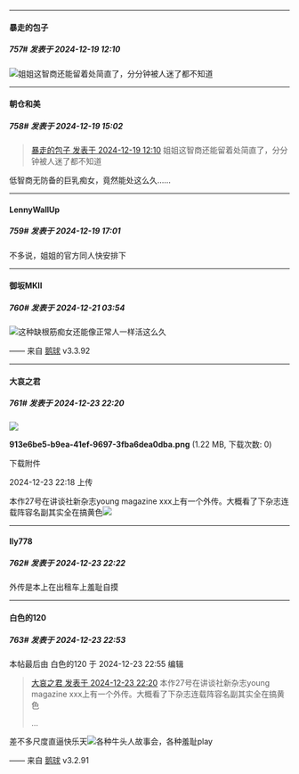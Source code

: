 ﻿
*****

####  暴走的包子  
##### 757#       发表于 2024-12-19 12:10

<img src="https://static.saraba1st.com/image/smiley/face2017/001.png" referrerpolicy="no-referrer">姐姐这智商还能留着处简直了，分分钟被人迷了都不知道


*****

####  朝仓和美  
##### 758#       发表于 2024-12-19 15:02

<blockquote><a href="httphttps://bbs.saraba1st.com/2b/forum.php?mod=redirect&amp;goto=findpost&amp;pid=66962587&amp;ptid=1985655" target="_blank">暴走的包子 发表于 2024-12-19 12:10</a>
姐姐这智商还能留着处简直了，分分钟被人迷了都不知道</blockquote>
低智商无防备的巨乳痴女，竟然能处这么久……


*****

####  LennyWallUp  
##### 759#       发表于 2024-12-19 17:01

不多说，姐姐的官方同人快安排下


*****

####  御坂MKII  
##### 760#       发表于 2024-12-21 03:54

<img src="https://static.saraba1st.com/image/smiley/face2017/002.png" referrerpolicy="no-referrer">这种缺根筋痴女还能像正常人一样活这么久

—— 来自 [鹅球](https://www.pgyer.com/GcUxKd4w) v3.3.92


*****

####  大哀之君  
##### 761#       发表于 2024-12-23 22:20

<img src="https://img.saraba1st.com/forum/202412/23/221801gdre1er0ojxijmmo.png" referrerpolicy="no-referrer">

<strong>913e6be5-b9ea-41ef-9697-3fba6dea0dba.png</strong> (1.22 MB, 下载次数: 0)

下载附件

2024-12-23 22:18 上传

本作27号在讲谈社新杂志young magazine xxx上有一个外传。大概看了下杂志连载阵容名副其实全在搞黄色<img src="https://static.saraba1st.com/image/smiley/face2017/213.gif" referrerpolicy="no-referrer">


*****

####  lly778  
##### 762#       发表于 2024-12-23 22:22

外传是本上在出租车上羞耻自摸


*****

####  白色的120  
##### 763#       发表于 2024-12-23 22:53

 本帖最后由 白色的120 于 2024-12-23 22:55 编辑 
<blockquote><a href="httphttps://bbs.saraba1st.com/2b/forum.php?mod=redirect&amp;goto=findpost&amp;pid=67000965&amp;ptid=1985655" target="_blank">大哀之君 发表于 2024-12-23 22:20</a>
本作27号在讲谈社新杂志young magazine xxx上有一个外传。大概看了下杂志连载阵容名副其实全在搞黄色

 ...</blockquote>
差不多尺度直逼快乐天<img src="https://static.saraba1st.com/image/smiley/face2017/053.png" referrerpolicy="no-referrer">各种牛头人故事会，各种羞耻play

—— 来自 [鹅球](https://www.pgyer.com/GcUxKd4w) v3.2.91

